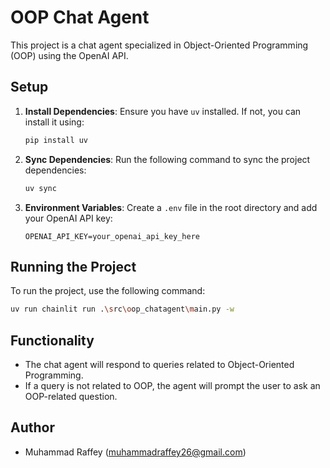 # OOP Chat Agent

This project is a chat agent specialized in Object-Oriented Programming (OOP) using the OpenAI API.

## Setup

1. **Install Dependencies**: Ensure you have `uv` installed. If not, you can install it using:

   ```bash
   pip install uv
   ```

2. **Sync Dependencies**: Run the following command to sync the project dependencies:

   ```bash
   uv sync
   ```

3. **Environment Variables**: Create a `.env` file in the root directory and add your OpenAI API key:
   ```
   OPENAI_API_KEY=your_openai_api_key_here
   ```

## Running the Project

To run the project, use the following command:

```bash
uv run chainlit run .\src\oop_chatagent\main.py -w
```

## Functionality

- The chat agent will respond to queries related to Object-Oriented Programming.
- If a query is not related to OOP, the agent will prompt the user to ask an OOP-related question.

## Author

- Muhammad Raffey (muhammadraffey26@gmail.com)
